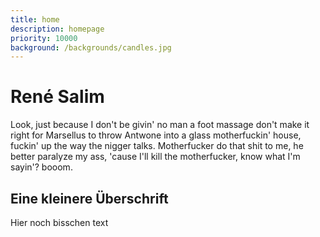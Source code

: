 ```yaml
---
title: home
description: homepage
priority: 10000
background: /backgrounds/candles.jpg
---
```

# René Salim

Look, just because
I don't be givin' no man a foot massage don't
make it right for Marsellus to throw Antwone into a glass
motherfuckin' house, fuckin' up the way the nigger talks.
Motherfucker do that shit to me, he better paralyze my ass, 'cause
I'll kill the motherfucker, know what I'm sayin'? booom.

## Eine kleinere Überschrift

Hier noch bisschen text
